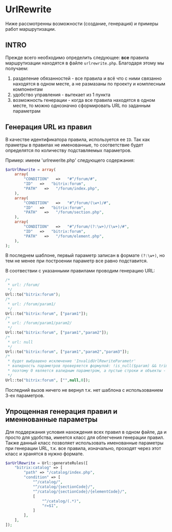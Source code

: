 # UrlRewrite

Ниже рассмотренны возможности (создание, генерация) и примеры работ маршрутизации.

## INTRO

Прежде всего необходимо определить следующее: **все** правила маршрутизации находятся в файле `urlrewrite.php`.
Благодаря этому мы получаем:

1. разделение обязанностей - все правила и всё что с ними связанно находятся в одном месте, а не размазаны по проекту и комплесным компонентам
2. удобство управления - вытекает из 1 пункта
3. возможность генерации - когда все правила находятся в одном месте, то можно однозначно сформировать URL по заданным параметрам

## Генерация URL из правил

В качестве идентификатора правила, используется ее `ID`.
Так как праметры в правилах не именованные, то соответствие будет определятся по количеству подставляемых параметров.

Пример: имеем 'urlrewerite.php' следующего содержания:
```php
$arUrlRewrite = array(
	array(
		"CONDITION"   =>   "#^/forum/#", 
		"ID"   =>   "bitrix:forum", 
		"PATH"   =>   "/forum/index.php", 
	),
	array(
		"CONDITION"   =>   "#^/forum/(\w+)/#", 
		"ID"   =>   "bitrix:forum", 
		"PATH"   =>   "/forum/section.php", 
	),
	array(
		"CONDITION"   =>   "#^/forum/(?:\w+)/(\w+)/#",
		"ID"   =>   "bitrix:forum",
		"PATH"   =>   "/forum/element.php", 
	),
);
```
В последнем шаблоне, первый параметр записан в формате `(?:\w+)`, но тем не менее при построении параметр все равно подставится.

В соотвествии с указанными правилами проводим генерацию URL:
```php
/*
 * url: /forum/
 */
Url::to("bitrix:forum");
/*
 * url: /forum/param1/
 */
Url::to("bitrix:forum", ["param1"]);
/*
 * url: /forum/param1/param2/
 */
Url::to("bitrix:forum", ["param1","param2"]);
/*
 * url: null
 */
Url::to("bitrix:forum", ["param1","param2","param3"]);
/*
 * будет выбрашено исключение 'InvalidUrlRewriteParametr'
 * валидность параметров проверяется формулой: !is_null($param) && trim($param) !== ""
 * поэтому 0 является валидным параметром, а пустые строки и объекты - нет
 */
Url::to("bitrix:forum", ["",null,0]);
```

Последний вызов ничего не вернул т.к. нет шаблона с использованием 3-ех параметров.

## Упрощенная генерация правил и именнованные параметры

Для поддержания условия нахождения всех правил в одном файле, да и просто для удобства, имеется класс для облегчения генерации правил.
Также данный класс позволяет использовать именованные параметры при генерации URL, т.к. все правила, изначально, проходят через этот класс и хранятся в нужно формате.



```php
$arUrlRewrite = Url::generateRules([
    "bitrix:catalog" => [
        "path" => "/catalog/index.php",
        "condition" => [
            "^/catalog/",
            "^/catalog/{sectionCode}/",
            "^/catalog/{sectionCode}/{elementCode}/",
            [
                "^/catalog/(.*)",
                "r=$1",
            ]
        ],
    ],
]);
```